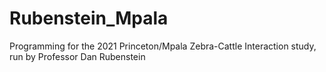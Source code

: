 # Rubenstein_Mpala
Programming for the 2021 Princeton/Mpala Zebra-Cattle Interaction study, run by Professor Dan Rubenstein
